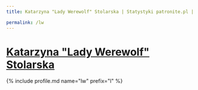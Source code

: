 ```yaml
---
title: Katarzyna "Lady Werewolf" Stolarska | Statystyki patronite.pl | Patromierz

permalink: /lw
---
```


# [Katarzyna "Lady Werewolf" Stolarska](https://patronite.pl/lw)

{% include profile.md name="lw" prefix="l" %}
